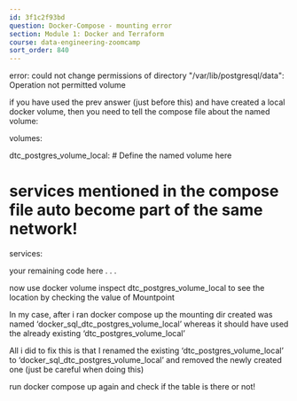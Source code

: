 ```yaml
---
id: 3f1c2f93bd
question: Docker-Compose - mounting error
section: Module 1: Docker and Terraform
course: data-engineering-zoomcamp
sort_order: 840
---
```


error: could not change permissions of directory "/var/lib/postgresql/data": Operation not permitted  volume

if you have used the prev answer (just before this) and have created a local docker volume, then you need to tell the compose file about the named volume:

volumes:

dtc_postgres_volume_local:  # Define the named volume here

# services mentioned in the compose file auto become part of the same network!

services:

your remaining code here . . .

now use docker volume inspect dtc_postgres_volume_local to see the location by checking the value of Mountpoint

In my case, after i ran docker compose up the mounting dir created was named ‘docker_sql_dtc_postgres_volume_local’ whereas it should have used the already existing ‘dtc_postgres_volume_local’

All i did to fix this is that I renamed the existing ‘dtc_postgres_volume_local’ to ‘docker_sql_dtc_postgres_volume_local’ and removed the newly created one (just be careful when doing this)

run docker compose up again and check if the table is there or not!

